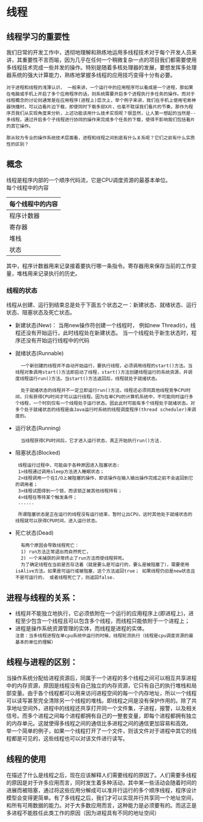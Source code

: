 # 线程
## 线程学习的重要性
我们日常的开发工作中，透彻地理解和熟练地运用多线程技术对于每个开发人员来讲，其重要性不言而喻，因为几乎在任何一个稍微复杂一点的项目我们都需要使用多线程技术完成一些并发的操作。特别是随着多核处理器的发展，要想发挥多处理器系统的强大计算能力，熟练地掌握多线程的应用技巧变得十分有必要。  

    对于进程和线程的浅薄认识， 一般来讲，一个运行中的应用程序可以看成是一个进程，那如果在电脑或手机上开启了多个应用程序的话，则系统需要开启多个进程执行多任务的操作。而对于线程概念的讨论则通常是在应用程序(进程上)层次上，举个例子来讲，我们在手机上使用宅男神器快播时，可以边看片边下载，即使同时下载多部X片，也毫不耽误我们看片的节奏。那作为程序员我们从实现角度来分析，上述功能该用什么技术实现呢？很显然，让人第一想起的当然是--多线程。通过开启多个子线程进行协同的操作来完成多个任务的下载，使得不影响我们包括看片的其它操作。  
`那从较为专业的操作系统技术层面看，进程和线程之间到底有什么关系呢？它们之前有什么实质性的区别？`

## 概念
线程是程序内部的一个顺序代码流，它是CPU调度资源的最基本单位。  
每个线程中的内容  

| 每个线程中的内容        |
| --------   |
|程序计数器|
|寄存器|
|堆栈|
|状态|

其中，程序计数器用来记录接着要执行哪一条指令。寄存器用来保存当前的工作变量，堆栈用来记录执行的历史。  

### 线程的状态
 线程从创建、运行到结束总是处于下面五个状态之一：新建状态、就绪状态、运行状态、阻塞状态及死亡状态。
* 新建状态(New)： 
        当用new操作符创建一个线程时， 例如new Thread(r)，线程还没有开始运行，此时线程处在新建状态。 当一个线程处于新生状态时，程序还没有开始运行线程中的代码

* 就绪状态(Runnable)

        一个新创建的线程并不自动开始运行，要执行线程，必须调用线程的start()方法。当线程对象调用start()方法即启动了线程，start()方法创建线程运行的系统资源，并调度线程运行run()方法。当start()方法返回后，线程就处于就绪状态。

        处于就绪状态的线程并不一定立即运行run()方法，线程还必须同其他线程竞争CPU时间，只有获得CPU时间才可以运行线程。因为在单CPU的计算机系统中，不可能同时运行多个线程，一个时刻仅有一个线程处于运行状态。因此此时可能有多个线程处于就绪状态。对多个处于就绪状态的线程是由Java运行时系统的线程调度程序(thread scheduler)来调度的。

* 运行状态(Running)

        当线程获得CPU时间后，它才进入运行状态，真正开始执行run()方法.

*  阻塞状态(Blocked)

        线程运行过程中，可能由于各种原因进入阻塞状态:
        1>线程通过调用sleep方法进入睡眠状态；
        2>线程调用一个在I/O上被阻塞的操作，即该操作在输入输出操作完成之前不会返回到它的调用者；
        3>线程试图得到一个锁，而该锁正被其他线程持有；
        4>线程在等待某个触发条件；
        ......           

        所谓阻塞状态是正在运行的线程没有运行结束，暂时让出CPU，这时其他处于就绪状态的线程就可以获得CPU时间，进入运行状态。
* 死亡状态(Dead)

        有两个原因会导致线程死亡：
        1) run方法正常退出而自然死亡，
        2) 一个未捕获的异常终止了run方法而使线程猝死。
        为了确定线程在当前是否存活着（就是要么是可运行的，要么是被阻塞了），需要使用isAlive方法。如果是可运行或被阻塞，这个方法返回true； 如果线程仍旧是new状态且不是可运行的， 或者线程死亡了，则返回false.


## 进程与线程的关系：
* 线程并不能独立地执行，它必须依附在一个运行的应用程序上(即进程上)，进程至少包含一个线程且可以包含多个线程，而线程只能依附于一个进程上；
* 进程是操作系统资源管理的实体，而线程是进程的实体。  
`注意：当多线程进程在单cpu系统中运行的时候，线程轮流执行（线程是cpu调度资源的最基本的单位的理解）`     



##  线程与进程的区别：
   当操作系统分配给进程资源后，同属于一个进程的多个线程之间可以相互共享进程中的内存资源，原因是线程没有自己独立的内存资源，它只有自己的执行堆栈和局部变量。由于各个线程都可以用来访问进程空间的每一个内存地址，所以一个线程可以读写甚至完全清除另一个线程的堆栈。即线程之间是没有保护作用的。除了共享地址空间外，进程中的线程还共享打开同一个文件集，子进程，报警，以及相关信号。而多个进程之间每个进程都拥有自己的一整套变量，即每个进程都拥有独立的内存单元。这就使得多线程之间的通信比多进程之间的通信更加容易和高效。
   举一个简单的例子，如果一个线程打开了一个文件，则该文件对于进程中其它的线程都是可见的，这些线程也可以对该文件进行读写。
   
## 线程的使用
在描述了什么是线程之后，现在应该解释人们需要线程的原因了。人们需要多线程的原因是对于许多应用而言，同时发生着多种活动，其中某一些活动会随着时间的进展而被阻塞，通过将这些应用分解成可以准并行运行的多个顺序线程，程序设计模型会变得更简单。有了多线程之后，我们才可以实现并行共享同一个地址空间，和所有可用数据的能力。对于大多数应用而言，这种能力是必须要有的。而这正是多进程不能胜任此类工作的原因（因为进程具有不同的地址空间）


